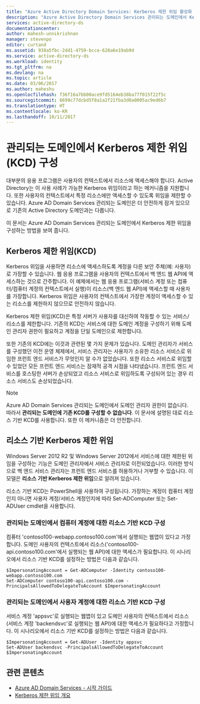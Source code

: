 ```yaml
---
title: "Azure Active Directory Domain Services: Kerberos 제한 위임 활성화 | Microsoft Docs"
description: "Azure Active Directory Domain Services 관리되는 도메인에서 Kerberos 제한 위임 활성화"
services: active-directory-ds
documentationcenter: 
author: mahesh-unnikrishnan
manager: stevenpo
editor: curtand
ms.assetid: 938a5fbc-2dd1-4759-bcce-628a6e19ab9d
ms.service: active-directory-ds
ms.workload: identity
ms.tgt_pltfrm: na
ms.devlang: na
ms.topic: article
ms.date: 03/06/2017
ms.author: maheshu
ms.openlocfilehash: f36f16a7bb00ace9fd5164eb38ba77f015f22f5c
ms.sourcegitcommit: 6699c77dcbd5f8a1a2f21fba3d0a0005ac9ed6b7
ms.translationtype: HT
ms.contentlocale: ko-KR
ms.lasthandoff: 10/11/2017
---
```

# <a name="configure-kerberos-constrained-delegation-kcd-on-a-managed-domain"></a>관리되는 도메인에서 Kerberos 제한 위임(KCD) 구성
대부분의 응용 프로그램은 사용자의 컨텍스트에서 리소스에 액세스해야 합니다. Active Directory는 이 사용 사례가 가능한 Kerberos 위임이라고 하는 메커니즘을 지원합니다. 또한 사용자의 컨텍스트에서 특정 리소스에만 액세스할 수 있도록 위임을 제한할 수 있습니다. Azure AD Domain Services 관리되는 도메인은 더 안전하게 잠겨 있으므로 기존의 Active Directory 도메인과는 다릅니다.

이 문서는 Azure AD Domain Services 관리되는 도메인에서 Kerberos 제한 위임을 구성하는 방법을 보여 줍니다.

## <a name="kerberos-constrained-delegation-kcd"></a>Kerberos 제한 위임(KCD)
Kerberos 위임을 사용하면 리소스에 액세스하도록 계정을 다른 보안 주체(예: 사용자)로 가장할 수 있습니다. 웹 응용 프로그램을 사용자의 컨텍스트에서 백 엔드 웹 API에 액세스하는 것으로 간주합니다. 이 예제에서는 웹 응용 프로그램(서비스 계정 또는 컴퓨터/컴퓨터 계정의 컨텍스트에서 실행)이 리소스(백 엔드 웹 API)에 액세스할 때 사용자를 가장합니다. Kerberos 위임은 사용자의 컨텍스트에서 가장한 계정이 액세스할 수 있는 리소스를 제한하지 않으므로 안전하지 않습니다.

Kerberos 제한 위임(KCD)은 특정 서버가 사용자를 대신하여 작동할 수 있는 서비스/리소스를 제한합니다. 기존의 KCD는 서비스에 대한 도메인 계정을 구성하기 위해 도메인 관리자 권한이 필요하고 계정을 단일 도메인으로 제한합니다.

또한 기존의 KCD에는 이것과 관련된 몇 가지 문제가 있습니다. 도메인 관리자가 서비스를 구성했던 이전 운영 체제에서, 서비스 관리자는 사용자가 소유한 리소스 서비스로 위임한 프런트 엔드 서비스가 무엇인지 알 수가 없었습니다. 또한 리소스 서비스로 위임할 수 있었던 모든 프런트 엔드 서비스는 잠재적 공격 시점을 나타냈습니다. 프런트 엔드 서비스를 호스팅한 서버가 손상되었고 리소스 서비스로 위임하도록 구성되어 있는 경우 리소스 서비스도 손상되었습니다.

> [!NOTE]
> Azure AD Domain Services 관리되는 도메인에서 도메인 관리자 권한이 없습니다. 따라서 **관리되는 도메인에 기존 KCD를 구성할 수 없습니다**. 이 문서에 설명된 대로 리소스 기반 KCD를 사용합니다. 또한 이 메커니즘은 더 안전합니다.
>
>

## <a name="resource-based-kerberos-constrained-delegation"></a>리소스 기반 Kerberos 제한 위임
Windows Server 2012 R2 및 Windows Server 2012에서 서비스에 대한 제한된 위임을 구성하는 기능은 도메인 관리자에서 서비스 관리자로 이전되었습니다. 이러한 방식으로 백 엔드 서비스 관리자는 프런트 엔드 서비스를 허용하거나 거부할 수 있습니다. 이 모델은 **리소스 기반 Kerberos 제한 위임**으로 알려져 있습니다.

리소스 기반 KCD는 PowerShell을 사용하여 구성됩니다. 가장하는 계정이 컴퓨터 계정인지 아니면 사용자 계정/서비스 계정인지에 따라 Set-ADComputer 또는 Set-ADUser cmdlet을 사용합니다.

### <a name="configure-resource-based-kcd-for-a-computer-account-on-a-managed-domain"></a>관리되는 도메인에서 컴퓨터 계정에 대한 리소스 기반 KCD 구성
컴퓨터 'contoso100-webapp.contoso100.com'에서 실행되는 웹앱이 있다고 가정합니다.  도메인 사용자의 컨텍스트에서 리소스('contoso100-api.contoso100.com'에서 실행되는 웹 API)에 대한 액세스가 필요합니다. 이 시나리오에서 리소스 기반 KCD를 설정하는 방법은 다음과 같습니다.

```
$ImpersonatingAccount = Get-ADComputer -Identity contoso100-webapp.contoso100.com
Set-ADComputer contoso100-api.contoso100.com -PrincipalsAllowedToDelegateToAccount $ImpersonatingAccount
```

### <a name="configure-resource-based-kcd-for-a-user-account-on-a-managed-domain"></a>관리되는 도메인에서 사용자 계정에 대한 리소스 기반 KCD 구성
서비스 계정 'appsvc'로 실행되는 웹앱이 있고 도메인 사용자의 컨텍스트에서 리소스(서비스 계정 'backendsvc'로 실행되는 웹 API)에 대한 액세스가 필요하다고 가정합니다. 이 시나리오에서 리소스 기반 KCD를 설정하는 방법은 다음과 같습니다.

```
$ImpersonatingAccount = Get-ADUser -Identity appsvc
Set-ADUser backendsvc -PrincipalsAllowedToDelegateToAccount $ImpersonatingAccount
```

## <a name="related-content"></a>관련 콘텐츠
* [Azure AD Domain Services - 시작 가이드](active-directory-ds-getting-started.md)
* [Kerberos 제한 위임 개요](https://technet.microsoft.com/library/jj553400.aspx)
